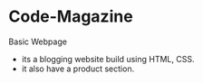 # Code-Magazine

Basic Webpage

- its a blogging website build using HTML, CSS.
- it also have a product section.
